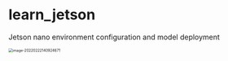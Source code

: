 # learn_jetson
<div id="top"></div>



Jetson nano environment configuration and model deployment

<img src="https://raw.githubusercontent.com/yin-qiyu/picbed/master/img/image-20220222140924671.png" alt="image-20220222140924671" style="zoom:50%;" />



